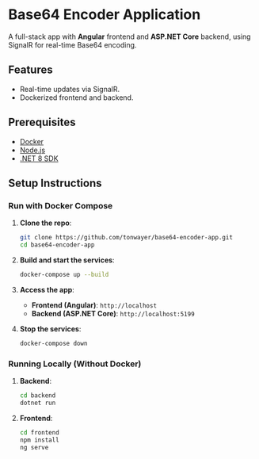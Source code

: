 ﻿# Base64 Encoder Application

A full-stack app with **Angular** frontend and **ASP.NET Core** backend, using SignalR for real-time Base64 encoding.

## Features
- Real-time updates via SignalR.
- Dockerized frontend and backend.

## Prerequisites
- [Docker](https://docs.docker.com/get-docker/)
- [Node.js](https://nodejs.org/)
- [.NET 8 SDK](https://dotnet.microsoft.com/download/dotnet/8.0)

## Setup Instructions

### Run with Docker Compose
1. **Clone the repo**:
   ```bash
   git clone https://github.com/tonwayer/base64-encoder-app.git
   cd base64-encoder-app
   ```

2. **Build and start the services**:
   ```bash
   docker-compose up --build
   ```

3. **Access the app**:
   - **Frontend (Angular)**: `http://localhost`
   - **Backend (ASP.NET Core)**: `http://localhost:5199`

4. **Stop the services**:
   ```bash
   docker-compose down
   ```

### Running Locally (Without Docker)
1. **Backend**:
   ```bash
   cd backend
   dotnet run
   ```

2. **Frontend**:
   ```bash
   cd frontend
   npm install
   ng serve
   ```